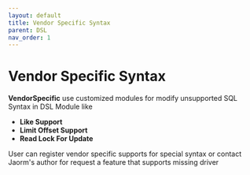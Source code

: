 ```yaml
---
layout: default
title: Vendor Specific Syntax
parent: DSL
nav_order: 1
---
```


# Vendor Specific Syntax

**VendorSpecific** use customized modules for modify unsupported SQL Syntax in DSL Module like

- **Like Support**
- **Limit Offset Support**
- **Read Lock For Update**

<aside class="success">
User can register vendor specific supports for special syntax or contact Jaorm's author for request a feature that supports missing driver
</aside>
